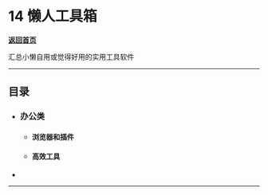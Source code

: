 # 14 懒人工具箱

[**返回首页**](/README.md)

汇总小懒自用或觉得好用的实用工具软件

***

## 目录

- ### 办公类

  - #### 浏览器和插件

  - #### 高效工具

- 



***


